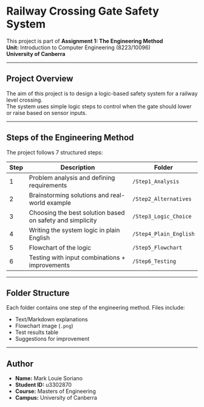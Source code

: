 # Railway Crossing Gate Safety System

This project is part of **Assignment 1: The Engineering Method**  
**Unit:** Introduction to Computer Engineering (8223/10096)  
**University of Canberra**

---

##  Project Overview

The aim of this project is to design a logic-based safety system for a railway level crossing.  
The system uses simple logic steps to control when the gate should lower or raise based on sensor inputs.

---

##  Steps of the Engineering Method

The project follows 7 structured steps:

| Step | Description                                 | Folder |
|------|---------------------------------------------|--------|
| 1    | Problem analysis and defining requirements  | `/Step1_Analysis` |
| 2    | Brainstorming solutions and real-world example | `/Step2_Alternatives` |
| 3    | Choosing the best solution based on safety and simplicity | `/Step3_Logic_Choice` |
| 4    | Writing the system logic in plain English    | `/Step4_Plain_English` |
| 5    | Flowchart of the logic                       | `/Step5_Flowchart` |
| 6    | Testing with input combinations + improvements | `/Step6_Testing` |

---

##  Folder Structure

Each folder contains one step of the engineering method. Files include:
- Text/Markdown explanations
- Flowchart image (`.png`)
- Test results table
- Suggestions for improvement

---

##  Author

- **Name:** Mark Louie Soriano  
- **Student ID:** u3302870  
- **Course:** Masters of Engineering  
- **Campus:** University of Canberra
